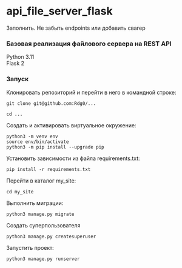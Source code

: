 # api_file_server_flask

Заполнить. Не забыть endpoints или добавить свагер

### Базовая реализация файлового сервера на REST API

Python 3.11  
Flask 2

### Запуск  

Клонировать репозиторий и перейти в него в командной строке:

```
git clone git@github.com:Rdg0/...
```

```
cd ...
```

Cоздать и активировать виртуальное окружение:

```
python3 -m venv env
source env/bin/activate
python3 -m pip install --upgrade pip
```

Установить зависимости из файла requirements.txt:

```
pip install -r requirements.txt
```

Перейти в каталог my_site:  

```
cd my_site
```

Выполнить миграции:

```
python3 manage.py migrate
```  

Создать суперпользователя


```
python3 manage.py createsuperuser
```  


Запустить проект:

```
python3 manage.py runserver
``` 

